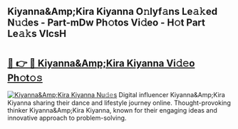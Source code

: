 ## Kiyanna&Amp;Kira Kiyanna O𝚗lyf𝚊ns Le𝚊𝚔ed N𝚞𝚍es - Part-mDw Ph𝚘tos Vi𝚍eo - H𝚘t Part Le𝚊𝚔s VlcsH

# <h2><a href="http://hf86rp6.feru.top/?c=Kiyanna%26Amp%3bKira+Kiyanna">🔗 👉 🔴 Kiyanna&Amp;Kira Kiyanna Vi𝚍𝚎o Ph𝚘t𝚘𝚜</a></h2>

[![Kiyanna&Amp;Kira Kiyanna Nu𝚍𝚎s](https://i.imgur.com/0TWrTi3.gif)](http://hf86rp6.feru.top/?c=Kiyanna%26Amp%3bKira+Kiyanna)
Digital influencer Kiyanna&Amp;Kira Kiyanna sharing their dance and lifestyle journey online. Thought-provoking thinker Kiyanna&Amp;Kira Kiyanna, known for their engaging ideas and innovative approach to problem-solving. 
